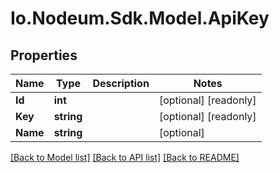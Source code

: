 # Io.Nodeum.Sdk.Model.ApiKey
## Properties

Name | Type | Description | Notes
------------ | ------------- | ------------- | -------------
**Id** | **int** |  | [optional] [readonly] 
**Key** | **string** |  | [optional] [readonly] 
**Name** | **string** |  | [optional] 

[[Back to Model list]](../README.md#documentation-for-models) [[Back to API list]](../README.md#documentation-for-api-endpoints) [[Back to README]](../README.md)

